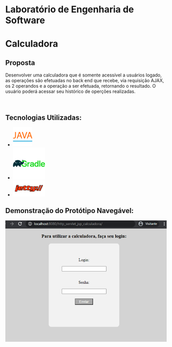 # Laboratório de Engenharia de Software 

<h1>Calculadora</h1> 
<h2>Proposta</h2>
<p>Desenvolver uma calculadora que é somente acessível a usuários logado, as operações são efetuadas no back end que recebe, via requisição AJAX, os 2 operandos e a operação a ser efetuada, retornando o resultado. O usuário poderá acessar seu histórico de operções realizadas.</p> <br />
<h2> Tecnologias Utilizadas: </h2>

- <img src = "icons/java.png" height = "60px;"> 
- <img src= "icons/gradle.png" height = "100px;"> 
- <img src= "icons/jetty.png" height = "50px;">

<h2>Demonstração do Protótipo Navegável: </h2>

<img src= "icons/calc-gif.gif" alt="port_ok.gif" style="max-width:100%;">


 
